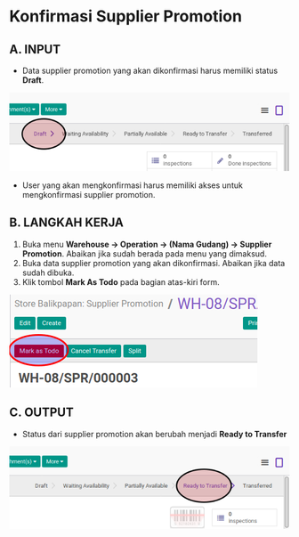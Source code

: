 # Konfirmasi Supplier Promotion

## A. INPUT

* Data supplier promotion yang akan dikonfirmasi harus memiliki status **Draft**.

![](../../img/supplier-promotion/status-draft.png)

* User yang akan mengkonfirmasi harus memiliki akses untuk mengkonfirmasi supplier promotion.

## B. LANGKAH KERJA

1. Buka menu **Warehouse -> Operation -> (Nama Gudang) -> Supplier Promotion**. Abaikan jika sudah berada
pada menu yang dimaksud.
2. Buka data supplier promotion yang akan dikonfirmasi. Abaikan jika data sudah dibuka.
3. Klik tombol **Mark As Todo** pada bagian atas-kiri form.

![](../../img/supplier-promotion/tombol-mark-as-todo.png)

## C. OUTPUT

* Status dari supplier promotion akan berubah menjadi **Ready to Transfer**

![](../../img/supplier-promotion/status-ready-to-transfer.png)
